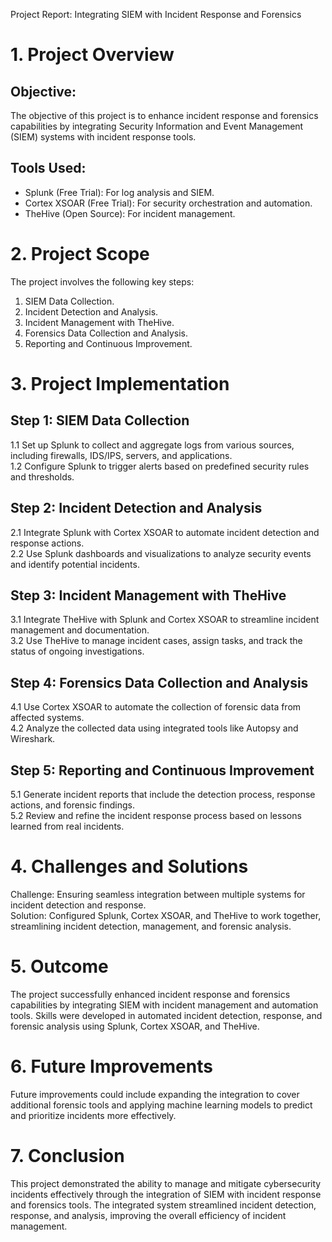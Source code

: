 Project Report: Integrating SIEM with Incident Response and Forensics

# 1. Project Overview
 
## Objective:
 
The objective of this project is to enhance incident response and forensics capabilities by integrating Security Information and Event Management (SIEM) systems with incident response tools.
 
## Tools Used:
 
- Splunk (Free Trial): For log analysis and SIEM.  
 - Cortex XSOAR (Free Trial): For security orchestration and automation.  
 - TheHive (Open Source): For incident management.
 
# 2. Project Scope
 
The project involves the following key steps:  
 1. SIEM Data Collection.  
 2. Incident Detection and Analysis.  
 3. Incident Management with TheHive.  
 4. Forensics Data Collection and Analysis.  
 5. Reporting and Continuous Improvement.
 
# 3. Project Implementation
 
## Step 1: SIEM Data Collection
 
1.1 Set up Splunk to collect and aggregate logs from various sources, including firewalls, IDS/IPS, servers, and applications.  
 1.2 Configure Splunk to trigger alerts based on predefined security rules and thresholds.
 
## Step 2: Incident Detection and Analysis
 
2.1 Integrate Splunk with Cortex XSOAR to automate incident detection and response actions.  
 2.2 Use Splunk dashboards and visualizations to analyze security events and identify potential incidents.
 
## Step 3: Incident Management with TheHive
 
3.1 Integrate TheHive with Splunk and Cortex XSOAR to streamline incident management and documentation.  
 3.2 Use TheHive to manage incident cases, assign tasks, and track the status of ongoing investigations.
 
## Step 4: Forensics Data Collection and Analysis
 
4.1 Use Cortex XSOAR to automate the collection of forensic data from affected systems.  
 4.2 Analyze the collected data using integrated tools like Autopsy and Wireshark.
 
## Step 5: Reporting and Continuous Improvement
 
5.1 Generate incident reports that include the detection process, response actions, and forensic findings.  
 5.2 Review and refine the incident response process based on lessons learned from real incidents.
 
# 4. Challenges and Solutions
 
Challenge: Ensuring seamless integration between multiple systems for incident detection and response.  
 Solution: Configured Splunk, Cortex XSOAR, and TheHive to work together, streamlining incident detection, management, and forensic analysis.
 
# 5. Outcome
 
The project successfully enhanced incident response and forensics capabilities by integrating SIEM with incident management and automation tools. Skills were developed in automated incident detection, response, and forensic analysis using Splunk, Cortex XSOAR, and TheHive.
 
# 6. Future Improvements
 
Future improvements could include expanding the integration to cover additional forensic tools and applying machine learning models to predict and prioritize incidents more effectively.
 
# 7. Conclusion
 
This project demonstrated the ability to manage and mitigate cybersecurity incidents effectively through the integration of SIEM with incident response and forensics tools. The integrated system streamlined incident detection, response, and analysis, improving the overall efficiency of incident management.